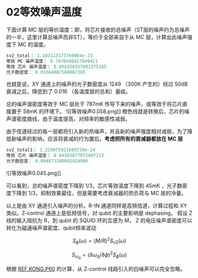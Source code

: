 # 02等效噪声温度

下面计算 MC 层的等价温度：即，将芯片接收的总噪声（ST层的噪声约为总噪声的一半，这里计算总噪声而非ST），等价于全部来自于从 MC 层，计算出此噪声强度下 MC 的温度。

```python
sv2_total： 1.103113173769864e-23 
等效 MC 噪声温度： 0.7876608417849421 
等效 芯片 噪声温度： 0.058356957091375165 
光子数密度： 0.01664807568887365
```

也就是说，XY 通道上的噪声的光子数密度从 1249 （300K 产生的）经过 50dB 衰减之后，降低到了 0.016 （各温度层的总和）量级。

总的噪声谱密度等效于 MC 层处于 787mK 传导下来的噪声，或等效于将芯片直接置于 58mK 的环境下。
![[等效噪声0.058.png]]
橙色线就是转换后，芯片的噪声谱密度曲线，由于温度提高，对频率的敏感性减弱。

由于信道经过的每一层都将引入新的热噪声，并且新的噪声强度相对减弱，为了降低新噪声的影响，应该将衰减的行为置后。__考虑把所有的衰减器都放在 MC 层__

```python
sv2_total1： 3.229075931689739e-24
等效 芯片 噪声温度： 0.04503077872097213 
光子数密度： 0.004873289685424986
```

![[等效噪声0.045.png]]

可以看到，总的噪声谱密度下降到 1/3，芯片等效温度下降到 45mK ，光子数密度下降到 1/3，抑制效果最佳，但是需要考虑衰减器的热负荷与 MC 层的冷量。

以上是由 XY 通道引入噪声的分析。R-IN 通道同样是高频信道，计算过程和 XY 类似。Z-control 通道上是低频信号，对 qubit 的主要影响是 dephasing。
假设 Z 线的输入阻抗为 R，到 qubit 的 SQUID 环的互感为 M， Z 的电压噪声谱密度可以转化为磁通噪声谱密度、qubit频率波动

$$
S_\phi(\omega)=(M/R)^2S_{v2}(\omega)
\tag{2.1}
$$

$$
S_{\omega_q}=(\partial{\omega_q}/\partial{\phi})^2S_\phi(\omega)
\tag{2.2}
$$

根据 [REF.KONG.P60]() 的计算，从 Z-control 线路引入的白噪声可以完全忽略。
